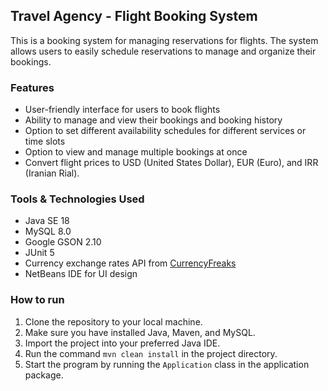 ## **Travel Agency - Flight Booking System**
This is a booking system for managing reservations for flights.
The system allows users to easily schedule reservations to manage and organize their bookings.

### **Features**
- User-friendly interface for users to book flights
- Ability to manage and view their bookings and booking history
- Option to set different availability schedules for different services or time slots
- Option to view and manage multiple bookings at once
- Convert flight prices to USD (United States Dollar), EUR (Euro), and IRR (Iranian Rial).

### **Tools & Technologies Used**

- Java SE 18
- MySQL 8.0
- Google GSON 2.10
- JUnit 5
- Currency exchange rates API from [CurrencyFreaks](https://currencyfreaks.com/)
- NetBeans IDE for UI design


### **How to run**
1. Clone the repository to your local machine.
2. Make sure you have installed Java, Maven, and MySQL.
3. Import the project into your preferred Java IDE.
4. Run the command `mvn clean install` in the project directory.
5. Start the program by running the `Application` class in the application package.